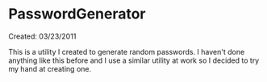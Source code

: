 # PasswordGenerator
Created: 03/23/2011

This is a utility I created to generate random passwords. I haven't done anything like this before and I use
a similar utility at work so I decided to try my hand at creating one.
